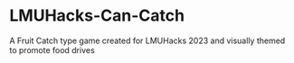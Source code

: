 # LMUHacks-Can-Catch
A Fruit Catch type game created for LMUHacks 2023 and visually themed to promote food drives
